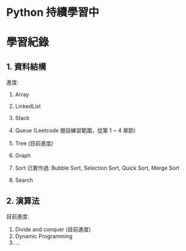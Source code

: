 # Python 持續學習中
# 學習紀錄

## 1. 資料結構

進度:
  1. Array
  2. LinkedList
  3. Stack
  4. Queue (Leetcode 題目練習範圍，從第 1 ~ 4 章節)
  5. Tree (目前進度)
  6. Graph
  7. Sort
        已實作過:
            Bubble Sort, Selection Sort, Quick Sort, Merge Sort

  8. Search


## 2. 演算法

目前進度:
   1. Divide and conquer (目前進度)
   2. Dynamic Programming
   3. ...
